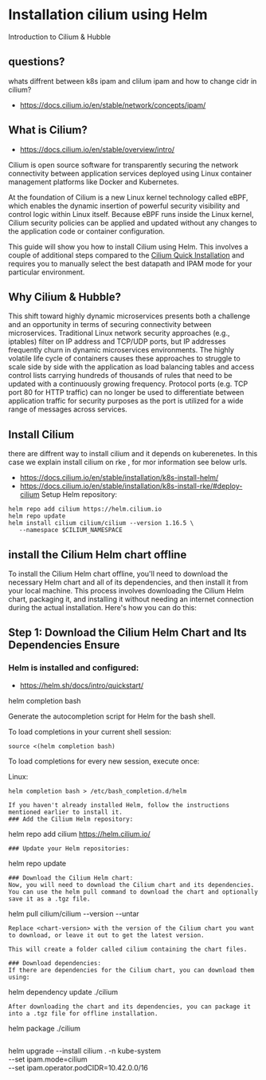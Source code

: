 # Installation cilium using Helm
Introduction to Cilium & Hubble

## questions?
whats diffrent between k8s ipam and clilum ipam and how to change cidr in cilium?
* https://docs.cilium.io/en/stable/network/concepts/ipam/

## What is Cilium?
* https://docs.cilium.io/en/stable/overview/intro/

Cilium is open source software for transparently securing the network connectivity between application services deployed using Linux container management platforms like Docker and Kubernetes.

At the foundation of Cilium is a new Linux kernel technology called eBPF, which enables the dynamic insertion of powerful security visibility and control logic within Linux itself. Because eBPF runs inside the Linux kernel, Cilium security policies can be applied and updated without any changes to the application code or container configuration.

This guide will show you how to install Cilium using Helm. This involves a couple of additional steps compared to the [Cilium Quick Installation](https://docs.cilium.io/en/stable/gettingstarted/k8s-install-default/#k8s-quick-install) and requires you to manually select the best datapath and IPAM mode for your particular environment.

## Why Cilium & Hubble?

This shift toward highly dynamic microservices presents both a challenge and an opportunity in terms of securing connectivity between microservices. Traditional Linux network security approaches (e.g., iptables) filter on IP address and TCP/UDP ports, but IP addresses frequently churn in dynamic microservices environments. The highly volatile life cycle of containers causes these approaches to struggle to scale side by side with the application as load balancing tables and access control lists carrying hundreds of thousands of rules that need to be updated with a continuously growing frequency. Protocol ports (e.g. TCP port 80 for HTTP traffic) can no longer be used to differentiate between application traffic for security purposes as the port is utilized for a wide range of messages across services.
    
## Install Cilium
there are diffrent way to install cilium and it depends on kuberenetes.
In this case we explain install cilium on rke , for mor information see below urls.
* https://docs.cilium.io/en/stable/installation/k8s-install-helm/
* https://docs.cilium.io/en/stable/installation/k8s-install-rke/#deploy-cilium
Setup Helm repository:

```
helm repo add cilium https://helm.cilium.io
helm repo update
helm install cilium cilium/cilium --version 1.16.5 \
   --namespace $CILIUM_NAMESPACE
```

## install the Cilium Helm chart offline
To install the Cilium Helm chart offline, you'll need to download the necessary Helm chart and all of its dependencies, and then install it from your local machine. This process involves downloading the Cilium Helm chart, packaging it, and installing it without needing an internet connection during the actual installation. Here's how you can do this:
## Step 1: Download the Cilium Helm Chart and Its Dependencies Ensure 
### Helm is installed and configured:
* https://helm.sh/docs/intro/quickstart/

helm completion bash

Generate the autocompletion script for Helm for the bash shell.

To load completions in your current shell session:
```
source <(helm completion bash)

```
To load completions for every new session, execute once:

Linux:
```
helm completion bash > /etc/bash_completion.d/helm
```
```
If you haven't already installed Helm, follow the instructions mentioned earlier to install it.
### Add the Cilium Helm repository:
```
helm repo add cilium https://helm.cilium.io/
```
### Update your Helm repositories:
```
helm repo update
```
### Download the Cilium Helm chart:
Now, you will need to download the Cilium chart and its dependencies. You can use the helm pull command to download the chart and optionally save it as a .tgz file.
```
helm pull cilium/cilium --version <chart-version> --untar
```
Replace <chart-version> with the version of the Cilium chart you want to download, or leave it out to get the latest version.

This will create a folder called cilium containing the chart files.

### Download dependencies:
If there are dependencies for the Cilium chart, you can download them using:

```
helm dependency update ./cilium
```
After downloading the chart and its dependencies, you can package it into a .tgz file for offline installation.
```
helm package ./cilium
```

```
helm upgrade --install  cilium . -n kube-system \
  --set ipam.mode=cilium \
  --set ipam.operator.podCIDR=10.42.0.0/16
  ```
